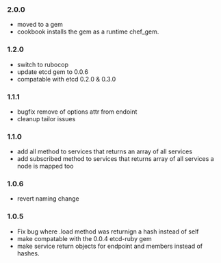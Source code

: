 ### 2.0.0
* moved to a gem
* cookbook installs the gem as a runtime chef_gem.

### 1.2.0
* switch to rubocop
* update etcd gem to 0.0.6
* compatable with etcd 0.2.0 & 0.3.0

### 1.1.1
* bugfix remove of options attr from endoint
* cleanup tailor issues

### 1.1.0
* add all method to services that returns an array of all services
* add subscribed method to services that returns array of all services a node is mapped too

### 1.0.6
* revert naming change

### 1.0.5
* Fix bug where .load method was returnign a hash instead of self
* make compatable with the 0.0.4 etcd-ruby gem
* make service return objects for endpoint and members instead of hashes.
